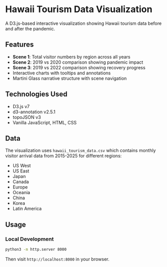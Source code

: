 # Hawaii Tourism Data Visualization

A D3.js-based interactive visualization showing Hawaii tourism data before and after the pandemic.

## Features

- **Scene 1**: Total visitor numbers by region across all years
- **Scene 2**: 2019 vs 2020 comparison showing pandemic impact  
- **Scene 3**: 2019 vs 2022 comparison showing recovery progress
- Interactive charts with tooltips and annotations
- Martini Glass narrative structure with scene navigation

## Technologies Used

- D3.js v7
- d3-annotation v2.5.1
- topoJSON v3
- Vanilla JavaScript, HTML, CSS

## Data

The visualization uses `hawaii_tourism_data.csv` which contains monthly visitor arrival data from 2015-2025 for different regions:
- US West
- US East  
- Japan
- Canada
- Europe
- Oceania
- China
- Korea
- Latin America

## Usage

### Local Development
```bash
python3 -m http.server 8000
```

Then visit `http://localhost:8000` in your browser.

